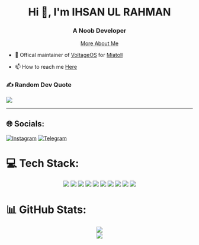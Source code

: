 <h1 align="center">Hi 👋, I'm IHSAN UL RAHMAN</h1>
<h3 align="center">A Noob Developer</h3>

<div align="center">
  <a href="https://ihsanulrahman.github.io">More About Me</a>
</div>

- 🌱 Offical maintainer of [VoltageOS](https://github.com/VoltageOS) for [Miatoll](https://github.com/ihsanulrahman/device_xiaomi_miatoll?tab=readme-ov-file#device-tree-for-xiaomi-redmi-note-9spropro-max--note-10-lite--poco-m2-pro-miatoll)

- 📫 How to reach me [Here](mailto:ihsanulrahman@gmail.com)


### ✍️ Random Dev Quote
![](https://quotes-github-readme.vercel.app/api?type=horizontal&theme=radical)

---
###

## 🌐 Socials:
[![Instagram](https://img.shields.io/badge/Instagram-%23E4405F.svg?logo=Instagram&logoColor=white)](https://instagram.com/ihsanulrahman) 
[![Telegram](https://img.shields.io/badge/Telegram-%230077B5.svg?logo=Telegram&logoColor=white)](https://t.me/ihsanulrahman)

# 💻 Tech Stack:
<p align="center">
  <img src="https://img.shields.io/badge/bash_script-%23121011.svg?style=for-the-badge&logo=gnu-bash&logoColor=white" />
  <img src="https://img.shields.io/badge/Windows%20Terminal-%234D4D4D.svg?style=for-the-badge&logo=windows-terminal&logoColor=white" />
  <img src="https://img.shields.io/badge/c++-%2300599C.svg?style=for-the-badge&logo=c%2B%2B&logoColor=white" />
  <img src="https://img.shields.io/badge/GoogleCloud-%234285F4.svg?style=for-the-badge&logo=google-cloud&logoColor=white" />
  <img src="https://img.shields.io/badge/vercel-%23000000.svg?style=for-the-badge&logo=vercel&logoColor=white" />
  <img src="https://img.shields.io/badge/github-%23121011.svg?style=for-the-badge&logo=github&logoColor=white" />
  <img src="https://img.shields.io/badge/gitlab-%23181717.svg?style=for-the-badge&logo=gitlab&logoColor=white" />
  <img src="https://img.shields.io/badge/gitpod-f06611.svg?style=for-the-badge&logo=gitpod&logoColor=white" />
  <img src="https://img.shields.io/badge/git-%23F05033.svg?style=for-the-badge&logo=git&logoColor=white" />
  <img src="https://img.shields.io/badge/Gitea-34495E?style=for-the-badge&logo=gitea&logoColor=5D9425" />
</p>

# 📊 GitHub Stats:
<p align="center">
  <img src="https://github-readme-stats.vercel.app/api/top-langs/?username=ihsanulrahman&theme=dark&hide_border=false&include_all_commits=true&count_private=true&layout=compact" /><br/>
  <img src="https://github-readme-stats.vercel.app/api?username=ihsanulrahman&theme=dark&hide_border=false&include_all_commits=true&count_private=true" /><br/>
</p>

###


<!---
ihsanulrahman/ihsanulrahman is a ✨ special ✨ repository because its `README.md` (this file) appears on your GitHub profile.
You can click the Preview link to take a look at your changes.
--->

